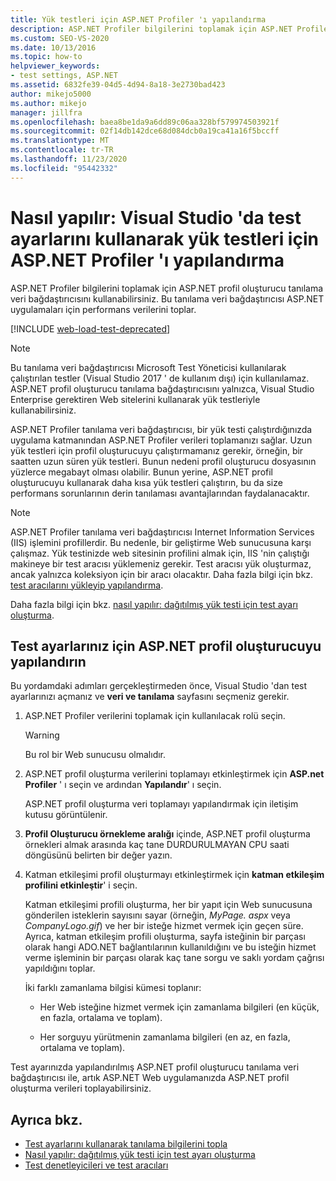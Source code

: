 ```yaml
---
title: Yük testleri için ASP.NET Profiler 'ı yapılandırma
description: ASP.NET Profiler bilgilerini toplamak için ASP.NET Profiler tanılama veri bağdaştırıcısını nasıl kullanacağınızı öğrenin.
ms.custom: SEO-VS-2020
ms.date: 10/13/2016
ms.topic: how-to
helpviewer_keywords:
- test settings, ASP.NET
ms.assetid: 6832fe39-04d5-4d94-8a18-3e2730bad423
author: mikejo5000
ms.author: mikejo
manager: jillfra
ms.openlocfilehash: baea8be1da9a6dd89c06aa328bf579974503921f
ms.sourcegitcommit: 02f14db142dce68d084dcb0a19ca41a16f5bccff
ms.translationtype: MT
ms.contentlocale: tr-TR
ms.lasthandoff: 11/23/2020
ms.locfileid: "95442332"
---
```

# <a name="how-to-configure-aspnet-profiler-for-load-tests-using-test-settings-in-visual-studio"></a>Nasıl yapılır: Visual Studio 'da test ayarlarını kullanarak yük testleri için ASP.NET Profiler 'ı yapılandırma

ASP.NET Profiler bilgilerini toplamak için ASP.NET profil oluşturucu tanılama veri bağdaştırıcısını kullanabilirsiniz. Bu tanılama veri bağdaştırıcısı ASP.NET uygulamaları için performans verilerini toplar.

[!INCLUDE [web-load-test-deprecated](includes/web-load-test-deprecated.md)]

> [!NOTE]
> Bu tanılama veri bağdaştırıcısı Microsoft Test Yöneticisi kullanılarak çalıştırılan testler (Visual Studio 2017 ' de kullanım dışı) için kullanılamaz. ASP.NET profil oluşturucu tanılama bağdaştırıcısını yalnızca, Visual Studio Enterprise gerektiren Web sitelerini kullanarak yük testleriyle kullanabilirsiniz.

ASP.NET Profiler tanılama veri bağdaştırıcısı, bir yük testi çalıştırdığınızda uygulama katmanından ASP.NET Profiler verileri toplamanızı sağlar. Uzun yük testleri için profil oluşturucuyu çalıştırmamanız gerekir, örneğin, bir saatten uzun süren yük testleri. Bunun nedeni profil oluşturucu dosyasının yüzlerce megabayt olması olabilir. Bunun yerine, ASP.NET profil oluşturucuyu kullanarak daha kısa yük testleri çalıştırın, bu da size performans sorunlarının derin tanılaması avantajlarından faydalanacaktır.

> [!NOTE]
> ASP.NET Profiler tanılama veri bağdaştırıcısı Internet Information Services (IIS) işlemini profillerdir. Bu nedenle, bir geliştirme Web sunucusuna karşı çalışmaz. Yük testinizde web sitesinin profilini almak için, IIS 'nin çalıştığı makineye bir test aracısı yüklemeniz gerekir. Test aracısı yük oluşturmaz, ancak yalnızca koleksiyon için bir aracı olacaktır. Daha fazla bilgi için bkz. [test aracılarını yükleyip yapılandırma](../test/lab-management/install-configure-test-agents.md).

Daha fazla bilgi için bkz. [nasıl yapılır: dağıtılmış yük testi için test ayarı oluşturma](../test/how-to-create-a-test-setting-for-a-distributed-load-test.md).

## <a name="configure-the-aspnet-profiler-for-your-test-settings"></a>Test ayarlarınız için ASP.NET profil oluşturucuyu yapılandırın

Bu yordamdaki adımları gerçekleştirmeden önce, Visual Studio 'dan test ayarlarınızı açmanız ve **veri ve tanılama** sayfasını seçmeniz gerekir.

1. ASP.NET Profiler verilerini toplamak için kullanılacak rolü seçin.

    > [!WARNING]
    > Bu rol bir Web sunucusu olmalıdır.

2. ASP.NET profil oluşturma verilerini toplamayı etkinleştirmek için **ASP.net Profiler** ' ı seçin ve ardından **Yapılandır**' ı seçin.

     ASP.NET profil oluşturma veri toplamayı yapılandırmak için iletişim kutusu görüntülenir.

3. **Profil Oluşturucu örnekleme aralığı** içinde, ASP.NET profil oluşturma örnekleri almak arasında kaç tane DURDURULMAYAN CPU saati döngüsünü belirten bir değer yazın.

4. Katman etkileşimi profil oluşturmayı etkinleştirmek için **katman etkileşim profilini etkinleştir**' i seçin.

     Katman etkileşimi profili oluşturma, her bir yapıt için Web sunucusuna gönderilen isteklerin sayısını sayar (örneğin, *MyPage. aspx* veya *CompanyLogo.gif*) ve her bir isteğe hizmet vermek için geçen süre. Ayrıca, katman etkileşim profili oluşturma, sayfa isteğinin bir parçası olarak hangi ADO.NET bağlantılarının kullanıldığını ve bu isteğin hizmet verme işleminin bir parçası olarak kaç tane sorgu ve saklı yordam çağrısı yapıldığını toplar.

     İki farklı zamanlama bilgisi kümesi toplanır:

    - Her Web isteğine hizmet vermek için zamanlama bilgileri (en küçük, en fazla, ortalama ve toplam).

    - Her sorguyu yürütmenin zamanlama bilgileri (en az, en fazla, ortalama ve toplam).

Test ayarınızda yapılandırılmış ASP.NET profil oluşturucu tanılama veri bağdaştırıcısı ile, artık ASP.NET Web uygulamanızda ASP.NET profil oluşturma verileri toplayabilirsiniz.

## <a name="see-also"></a>Ayrıca bkz.

- [Test ayarlarını kullanarak tanılama bilgilerini topla](../test/collect-diagnostic-information-using-test-settings.md)
- [Nasıl yapılır: dağıtılmış yük testi için test ayarı oluşturma](../test/how-to-create-a-test-setting-for-a-distributed-load-test.md)
- [Test denetleyicileri ve test aracıları](configure-test-agents-and-controllers-for-load-tests.md)